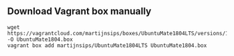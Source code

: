 ## Download Vagrant box manually

```
wget https://vagrantcloud.com/martijnsips/boxes/UbuntuMate1804LTS/versions/1.0.0/providers/virtualbox.box -O UbuntuMate1804.box
vagrant box add martijnsips/UbuntuMate1804LTS UbuntuMate1804.box
```
